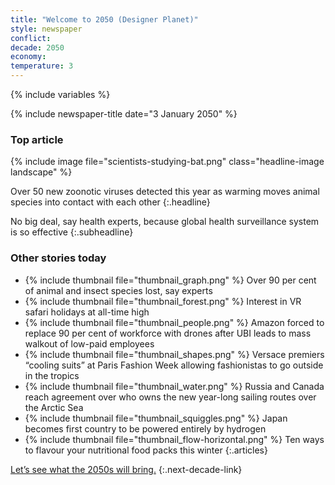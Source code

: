 ```yaml
---
title: "Welcome to 2050 (Designer Planet)"
style: newspaper
conflict: 
decade: 2050
economy: 
temperature: 3
---
```


{% include variables %}

{% include newspaper-title date="3 January 2050" %}

### Top article

{% include image file="scientists-studying-bat.png" class="headline-image landscape" %}

Over 50 new zoonotic viruses detected this year as warming moves animal species into contact with each other
{:.headline}

No big deal, say health experts, because global health surveillance system is so effective
{:.subheadline}

### Other stories today

- {% include thumbnail file="thumbnail_graph.png" %} Over 90 per cent of animal and insect species lost, say experts
- {% include thumbnail file="thumbnail_forest.png" %} Interest in VR safari holidays at all-time high
- {% include thumbnail file="thumbnail_people.png" %} Amazon forced to replace 90 per cent of workforce with drones after UBI leads to mass walkout of low-paid employees
- {% include thumbnail file="thumbnail_shapes.png" %} Versace premiers “cooling suits” at Paris Fashion Week allowing fashionistas to go outside in the tropics
- {% include thumbnail file="thumbnail_water.png" %} Russia and Canada reach agreement over who owns the new year-long sailing routes over the Arctic Sea
- {% include thumbnail file="thumbnail_squiggles.png" %} Japan becomes first country to be powered entirely by hydrogen
- {% include thumbnail file="thumbnail_flow-horizontal.png" %} Ten ways to flavour your nutritional food packs this winter
{:.articles}

[Let’s see what the 2050s will bring.](chapter_well-researched-geo-engineering.html)
{:.next-decade-link}
